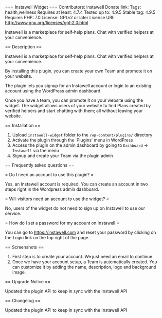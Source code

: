 === Instawell Widget ===
Contributors: instawell
Donate link: 
Tags: health,wellness
Requires at least: 4.7.4
Tested up to: 4.9.5
Stable tag: 4.9.5
Requires PHP: 7.0
License: GPLv2 or later
License URI: http://www.gnu.org/licenses/gpl-2.0.html

Instawell is a marketplace for self-help plans. Chat with verified helpers at your convenience. 

== Description ==

Instawell is a marketplace for self-help plans. Chat with verified helpers at your convenience. 

By installing this plugin, you can create your own Team and promote it on your website. 

The plugin lets you signup for an Instawell account or login to an existing account using the WordPress admin dashboard. 

Once you have a team, you can promote it on your website using the widget. The widget allows users of your website to find Plans created by verified helpers and start chatting with them; all without leaving your website. 

== Installation ==

1. Upload `instawell-widget` folder to the `/wp-content/plugins/` directory
2. Activate the plugin through the 'Plugins' menu in WordPress
3. Access the plugin on the admin dashboard by going to `Dashboard` -> `Instawell` via the menu
4. Signup and create your Team via the plugin admin 

== Frequently asked questions ==

= Do I need an account to use this plugin? =

Yes, an Instawell account is required. You can create an account in two steps right in the Wordpress admin dashboard.

= Will visitors need an account to use the widget? =

No, users of the widget do not need to sign up on Instawell to use our service.

= How do I set a password for my account on Instawell =

You can go to https://instawell.com and reset your password by clicking on the Login link on the top right of the page. 

== Screenshots ==

1. First step is to create your account. We just need an email to continue. 
2. Once we have your account setup, a Team is automatically created. You can customize it by adding the name, description, logo and background image.


== Upgrade Notice ==

Updated the plugin API to keep in sync with the Instawell API


== Changelog ==


Updated the plugin API to keep in sync with the Instawell API